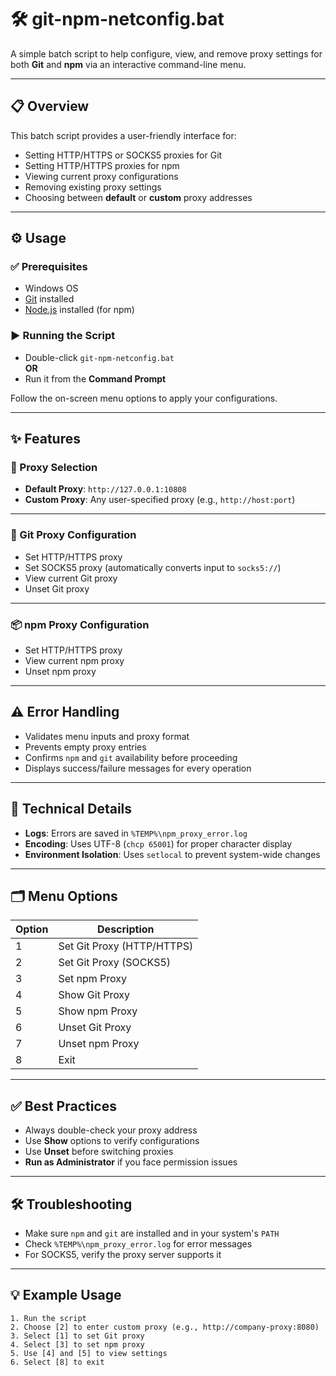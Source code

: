 # 🛠️ git-npm-netconfig.bat

A simple batch script to help configure, view, and remove proxy settings for both **Git** and **npm** via an interactive command-line menu.

---

## 📋 Overview

This batch script provides a user-friendly interface for:

- Setting HTTP/HTTPS or SOCKS5 proxies for Git
- Setting HTTP/HTTPS proxies for npm
- Viewing current proxy configurations
- Removing existing proxy settings
- Choosing between **default** or **custom** proxy addresses

---

## ⚙️ Usage

### ✅ Prerequisites

- Windows OS
- [Git](https://git-scm.com/) installed
- [Node.js](https://nodejs.org/) installed (for npm)

### ▶️ Running the Script

- Double-click `git-npm-netconfig.bat`  
  **OR**
- Run it from the **Command Prompt**

Follow the on-screen menu options to apply your configurations.

---

## ✨ Features

### 🔌 Proxy Selection

- **Default Proxy**: `http://127.0.0.1:10808`
- **Custom Proxy**: Any user-specified proxy (e.g., `http://host:port`)

---

### 🧰 Git Proxy Configuration

- Set HTTP/HTTPS proxy
- Set SOCKS5 proxy (automatically converts input to `socks5://`)
- View current Git proxy
- Unset Git proxy

---

### 📦 npm Proxy Configuration

- Set HTTP/HTTPS proxy
- View current npm proxy
- Unset npm proxy

---

## ⚠️ Error Handling

- Validates menu inputs and proxy format
- Prevents empty proxy entries
- Confirms `npm` and `git` availability before proceeding
- Displays success/failure messages for every operation

---

## 🧪 Technical Details

- **Logs**: Errors are saved in `%TEMP%\npm_proxy_error.log`
- **Encoding**: Uses UTF-8 (`chcp 65001`) for proper character display
- **Environment Isolation**: Uses `setlocal` to prevent system-wide changes

---

## 🗂️ Menu Options

| Option | Description                     |
|--------|---------------------------------|
| 1      | Set Git Proxy (HTTP/HTTPS)     |
| 2      | Set Git Proxy (SOCKS5)         |
| 3      | Set npm Proxy                  |
| 4      | Show Git Proxy                 |
| 5      | Show npm Proxy                 |
| 6      | Unset Git Proxy                |
| 7      | Unset npm Proxy                |
| 8      | Exit                           |

---

## ✅ Best Practices

- Always double-check your proxy address
- Use **Show** options to verify configurations
- Use **Unset** before switching proxies
- **Run as Administrator** if you face permission issues

---

## 🛠️ Troubleshooting

- Make sure `npm` and `git` are installed and in your system's `PATH`
- Check `%TEMP%\npm_proxy_error.log` for error messages
- For SOCKS5, verify the proxy server supports it

---

## 💡 Example Usage

```plaintext
1. Run the script
2. Choose [2] to enter custom proxy (e.g., http://company-proxy:8080)
3. Select [1] to set Git proxy
4. Select [3] to set npm proxy
5. Use [4] and [5] to view settings
6. Select [8] to exit
